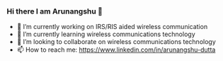 ### Hi there I am Arunangshu 👋


- 🔭 I’m currently working on IRS/RIS aided wireless communication 
- 🌱 I’m currently learning wireless communications technology
- 👯 I’m looking to collaborate on wireless communications technology
- 📫 How to reach me: https://www.linkedin.com/in/arunangshu-dutta
